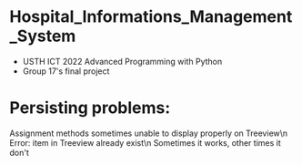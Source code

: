 # Hospital_Informations_Management_System
- USTH ICT 2022 Advanced Programming with Python
- Group 17's final project

# Persisting problems:
Assignment methods sometimes unable to display properly on Treeview\n
Error: item in Treeview already exist\n
Sometimes it works, other times it don't
